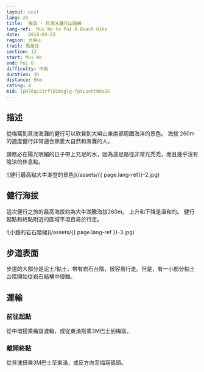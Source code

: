 ```yaml
---
layout: post
lang: zh
title:  梅窩 - 貝澳泳灘行山路線
lang-ref:  Mui Wo to Pui O Beach Hike
date:   2018-04-23
region: 大嶼山
trail: 鳳凰徑
section: 12
start: Mui Wo
end: Pui O
difficulty: 中級
duration: 3h
distance: 9km
rating: 4
mid: 1pH76qL53rfl6CWzglg-fpVLuehtWbxQG
---
```


## 描述

從梅窩到貝澳海灘的健行可以欣賞到大嶼山東南部周圍海洋的景色。 海拔 260m 的適度健行非常適合熱愛大自然和海灘的人。

請務必在陽光明媚的日子帶上充足的水，因為遠足路徑非常光禿禿，而且幾乎沒有陰涼的休息點。

![健行最高點大牛湖登的景色](/assets/{{ page.lang-ref}}-2.jpg)

## 健行海拔

這次健行之旅的最高海拔約為大牛湖騰海拔260m。 上升和下降是溫和的。 健行起點和終點附近的區域平坦且易於行走。

![小路的岩石階梯](/assets/{{ page.lang-ref }}-3.jpg)

## 步道表面

步道的大部分是泥土/黏土，帶有岩石台階，很容易行走。但是，有一小部分黏土台階開始從岩石結構中侵蝕。

## 運輸

### 前往起點

從中環搭乘梅窩渡輪，或從東湧搭乘3M巴士到梅窩。

### 離開終點

從貝澳搭乘3M巴士至東湧，或反方向至梅窩碼頭。